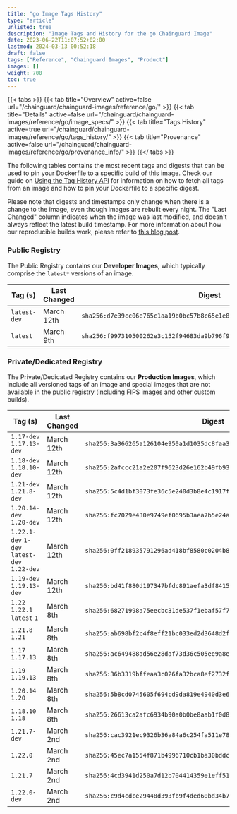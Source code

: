 ```yaml
---
title: "go Image Tags History"
type: "article"
unlisted: true
description: "Image Tags and History for the go Chainguard Image"
date: 2023-06-22T11:07:52+02:00
lastmod: 2024-03-13 00:52:18
draft: false
tags: ["Reference", "Chainguard Images", "Product"]
images: []
weight: 700
toc: true
---
```


{{< tabs >}}
{{< tab title="Overview" active=false url="/chainguard/chainguard-images/reference/go/" >}}
{{< tab title="Details" active=false url="/chainguard/chainguard-images/reference/go/image_specs/" >}}
{{< tab title="Tags History" active=true url="/chainguard/chainguard-images/reference/go/tags_history/" >}}
{{< tab title="Provenance" active=false url="/chainguard/chainguard-images/reference/go/provenance_info/" >}}
{{</ tabs >}}

The following tables contains the most recent tags and digests that can be used to pin your Dockerfile to a specific build of this image. Check our guide on [Using the Tag History API](/chainguard/chainguard-images/using-the-tag-history-api/) for information on how to fetch all tags from an image and how to pin your Dockerfile to a specific digest.

Please note that digests and timestamps only change when there is a change to the image, even though images are rebuilt every night. The "Last Changed" column indicates when the image was last modified, and doesn't always reflect the latest build timestamp. For more information about how our reproducible builds work, please refer to [this blog post](https://www.chainguard.dev/unchained/reproducing-chainguards-reproducible-image-builds).

### Public Registry
The Public Registry contains our **Developer Images**, which typically comprise the `latest*` versions of an image.

| Tag (s)       | Last Changed | Digest                                                                    |
|---------------|--------------|---------------------------------------------------------------------------|
|  `latest-dev` | March 12th   | `sha256:d7e39cc06e765c1aa19b0bc57b8c65e1e881ed718b15f91e17a7659ea5148bb1` |
|  `latest`     | March 9th    | `sha256:f997310500262e3c152f94683da9b796f9ec6501ceace4cd4842bfc52e49a12c` |


### Private/Dedicated Registry
The Private/Dedicated Registry contains our **Production Images**, which include all versioned tags of an image and special images that are not available in the public registry (including FIPS images and other custom builds).

| Tag (s)                                       | Last Changed | Digest                                                                    |
|-----------------------------------------------|--------------|---------------------------------------------------------------------------|
|  `1.17-dev` `1.17.13-dev`                     | March 12th   | `sha256:3a366265a126104e950a1d1035dc8faa3c8ec05739bed4e93003186d33db3670` |
|  `1.18-dev` `1.18.10-dev`                     | March 12th   | `sha256:2afccc21a2e207f9623d26e162b49fb934a113f531c03eb94e39d3534726c420` |
|  `1.21-dev` `1.21.8-dev`                      | March 12th   | `sha256:5c4d1bf3073fe36c5e240d3b8e4c1917f5989ef23da2c06f77b31e564e810cc7` |
|  `1.20.14-dev` `1.20-dev`                     | March 12th   | `sha256:fc7029e430e9749ef0695b3aea7b5e24a20e1fb2fe8140a1d6a38cced0147d10` |
|  `1.22.1-dev` `1-dev` `latest-dev` `1.22-dev` | March 12th   | `sha256:0ff218935791296ad418bf8580c0204b8f0a61e67ad67cb87b8a781159324536` |
|  `1.19-dev` `1.19.13-dev`                     | March 12th   | `sha256:bd41f880d197347bfdc891aefa3df8415ab25342240b54f1e9947bf9717c8820` |
|  `1.22` `1.22.1` `latest` `1`                 | March 8th    | `sha256:68271998a75eecbc31de537f1ebaf57f7851c3e064b8009f70e010c5b94a9a5f` |
|  `1.21.8` `1.21`                              | March 8th    | `sha256:ab698bf2c4f8eff21bc033ed2d3648d2f9037bdb068ecc0928c3ea20349817cf` |
|  `1.17` `1.17.13`                             | March 8th    | `sha256:ac649488ad56e28daf73d36c505ee9a8ea8bf54aa7057963892786e9f66d4b67` |
|  `1.19` `1.19.13`                             | March 8th    | `sha256:36b3319bffeaa3c026fa32bca8ef2732f7555c46773b0b8a87bf37c8ac6f361b` |
|  `1.20.14` `1.20`                             | March 8th    | `sha256:5b8cd0745605f694cd9da819e4940d3e6bb200959c5922696b19592dd269941c` |
|  `1.18.10` `1.18`                             | March 8th    | `sha256:26613ca2afc6934b90a0b0be8aab1f0d87d230ea60fd2b649a7bc2871bce96eb` |
|  `1.21.7-dev`                                 | March 2nd    | `sha256:cac3921ec9326b36a84a6c254fa511e78862e75b645511e7f3b2cb74f0ea3a1c` |
|  `1.22.0`                                     | March 2nd    | `sha256:45ec7a1554f871b4996710cb1ba30bddc4800167cff2cb3019811fc0c1bcb190` |
|  `1.21.7`                                     | March 2nd    | `sha256:4cd3941d250a7d12b704414359e1eff51e681059e5e2233cabe2dbcc92d599a8` |
|  `1.22.0-dev`                                 | March 2nd    | `sha256:c9d4cdce29448d393fb9f4ded60bd34b7bad3eebf06e3458bad6737ae4cbb263` |

